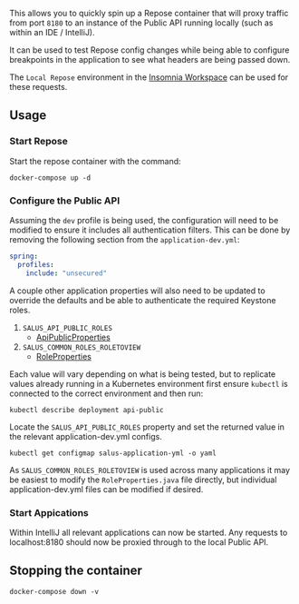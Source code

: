 This allows you to quickly spin up a Repose container that will proxy traffic from port `8180` to an instance of the Public API running locally (such as within an IDE / IntelliJ).

It can be used to test Repose config changes while being able to configure breakpoints in the application to see what headers are being passed down.

The `Local Repose` environment in the [Insomnia Workspace](https://github.com/racker/salus-telemetry-bundle/blob/master/dev/Insomnia-workspace.yaml) can be used for these requests.

## Usage

### Start Repose
Start the repose container with the command:
```
docker-compose up -d
```

### Configure the Public API
Assuming the `dev` profile is being used, the configuration will need to be modified to ensure it includes all authentication filters.  This can be done by removing the following section from the `application-dev.yml`:

```yaml
spring:
  profiles:
    include: "unsecured"
```

A couple other application properties will also need to be updated to override the defaults and be able to authenticate the required Keystone roles.

1. `SALUS_API_PUBLIC_ROLES`
   * [ApiPublicProperties](https://github.com/racker/salus-telemetry-api/blob/master/public/src/main/java/com/rackspace/salus/telemetry/api/config/ApiPublicProperties.java)
1. `SALUS_COMMON_ROLES_ROLETOVIEW`
   * [RoleProperties](https://github.com/racker/salus-common/blob/master/src/main/java/com/rackspace/salus/common/config/RoleProperties.java)

Each value will vary depending on what is being tested, but to replicate values already running in a Kubernetes environment first ensure `kubectl` is connected to the correct environment and then run:

```
kubectl describe deployment api-public
```

Locate the `SALUS_API_PUBLIC_ROLES` property and set the returned value in the relevant application-dev.yml configs.

```
kubectl get configmap salus-application-yml -o yaml
```

As `SALUS_COMMON_ROLES_ROLETOVIEW` is used across many applications it may be easiest to modify the `RoleProperties.java` file directly, but individual application-dev.yml files can be modified if desired.


### Start Appications
Within IntelliJ all relevant applications can now be started.  Any requests to localhost:8180 should now be proxied through to the local Public API.

## Stopping the container

```
docker-compose down -v
```